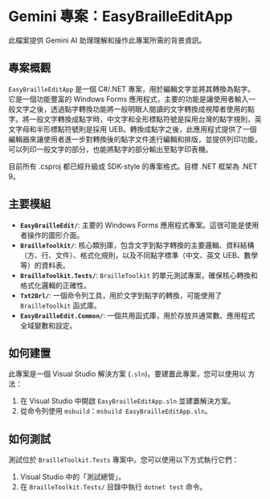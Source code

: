 # Gemini 專案：EasyBrailleEditApp

此檔案提供 Gemini AI 助理理解和操作此專案所需的背景資訊。

## 專案概觀

`EasyBrailleEditApp` 是一個 C#/.NET 專案，用於編輯文字並將其轉換為點字。它是一個功能豐富的 Windows Forms 應用程式，主要的功能是讓使用者輸入一般文字之後，透過點字轉換功能將一般明眼人閱讀的文字轉換成視障者使用的點字。將一般文字轉換成點字時，中文字和全形標點符號是採用台灣的點字規則，英文字母和半形標點符號則是採用 UEB。轉換成點字之後，此應用程式提供了一個編輯器來讓使用者進一步對轉換後的點字文件進行編輯和排版，並提供列印功能，可以列印一般文字的部分，也能將點字的部分輸出至點字印表機。

目前所有 .csproj 都已經升級成 SDK-style 的專案格式。目標 .NET 框架為 .NET 9。

## 主要模組

- **`EasyBrailleEdit/`**: 主要的 Windows Forms 應用程式專案。這很可能是使用者操作的圖形介面。
- **`BrailleToolkit/`**: 核心類別庫，包含文字到點字轉換的主要邏輯、資料結構（方、行、文件）、格式化規則，以及不同點字標準（中文、英文 UEB、數學等）的資料表。
- **`BrailleToolkit.Tests/`**: `BrailleToolkit` 的單元測試專案，確保核心轉換和格式化邏輯的正確性。
- **`Txt2Brl/`**: 一個命令列工具，用於文字到點字的轉換，可能使用了 `BrailleToolkit` 函式庫。
- **`EasyBrailleEdit.Common/`**: 一個共用函式庫，用於存放共通常數、應用程式全域變數和設定。

## 如何建置

此專案是一個 Visual Studio 解決方案 (`.sln`)。要建置此專案，您可以使用以  方法：
1.  在 Visual Studio 中開啟 `EasyBrailleEditApp.sln` 並建置解決方案。
2.  從命令列使用 `msbuild`：`msbuild EasyBrailleEditApp.sln`。

## 如何測試

測試位於 `BrailleToolkit.Tests` 專案中。您可以使用以下方式執行它們：
1.  Visual Studio 中的「測試總管」。
2.  在 `BrailleToolkit.Tests/` 目錄中執行 `dotnet test` 命令。
